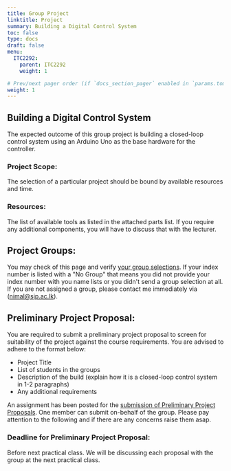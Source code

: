 ```yaml
---
title: Group Project
linktitle: Project
summary: Building a Digital Control System
toc: false
type: docs
draft: false
menu:
  ITC2292:
    parent: ITC2292
    weight: 1

# Prev/next pager order (if `docs_section_pager` enabled in `params.toml`)
weight: 1
---
```


## Building a Digital Control System

The expected outcome of this group project is building a closed-loop control system using an Arduino Uno as the base hardware for the controller.

### Project Scope:
The selection of a particular project should be bound by available resources and time.

### Resources:
The list of available tools as listed in the attached parts list. If you require any additional components, you will have to discuss that with the lecturer.

## Project Groups: 
You may check of this page and verify [your group selections](https://docs.google.com/spreadsheets/d/e/2PACX-1vQHzENmYbbL2wanavVyk-n8cqKGkooyKLTyDUk7R6MerJqBUURedgWMcZUL5zDg6GBHzEiWZXKrmVtH/pubhtml?gid=0&single=true). If your index number is listed with a "No Group" that means you did not provide your index number with you name lists or you didn't send a group selection at all. If you are not assigned a group, please contact me immediately via (nimal@sjp.ac.lk).

## Preliminary Project Proposal:
You are required to submit a preliminary project proposal to screen for suitability of the project against the course requirements. You are advised to adhere to the format below:

 - Project Title
 - List of students in the groups
 - Description of the build (explain how it is a closed-loop control system in 1-2 paragraphs)
 - Any additional requirements
 
An assignment has been posted for the [submission of Preliminary Project Proposals](http://lms.tech.sjp.ac.lk/mod/assign/view.php?id=165). One member can submit on-behalf of the group. Please pay attention to the following and if there are any concerns raise them asap.

### Deadline for Preliminary Project Proposal:
Before next practical class. We will be discussing each proposal with the group at the next practical class.



